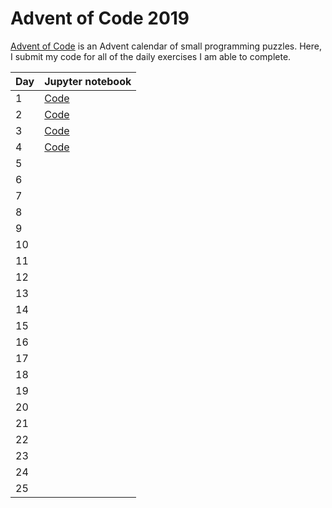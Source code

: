 # Advent of Code 2019
[Advent of Code](adventofcode.com) is an Advent calendar of small programming puzzles. Here, I submit my code for all of the daily exercises I am able to complete. 

| Day | Jupyter notebook                                                                |
|-----|---------------------------------------------------------------------------------|
| 1   | [Code](https://github.com/mikeion/AdventofCode2019/blob/master/day1/day1.ipynb) |
| 2   | [Code](https://github.com/mikeion/AdventofCode2019/blob/master/day2/day2.ipynb) |
| 3   | [Code](https://github.com/mikeion/AdventofCode2019/blob/master/day3/day3.ipynb) |
| 4   | [Code](https://github.com/mikeion/AdventofCode2019/blob/master/day4/day4.ipynb) |
| 5   |
| 6   |
| 7   |
| 8   |
| 9   |
| 10  |
| 11  |
| 12  |
| 13  |
| 14  |
| 15  |
| 16  |
| 17  |
| 18  |
| 19  |
| 20  |
| 21  |
| 22  |
| 23  |
| 24  |
| 25  |
